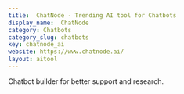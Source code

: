 ```yaml
---
title:  ChatNode - Trending AI tool for Chatbots
display_name:  ChatNode
category: Chatbots
category_slug: chatbots
key: chatnode_ai
website: https://www.chatnode.ai/
layout: aitool
---
```


Chatbot builder for better support and research.
